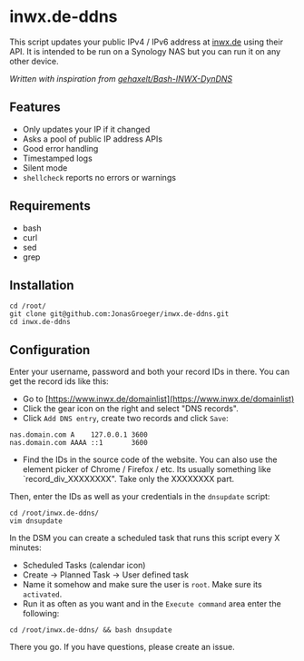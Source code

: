 # inwx.de-ddns

This script updates your public IPv4 / IPv6 address at [inwx.de](https://inwx.de/) using their API.
It is intended to be run on a Synology NAS but you can run it on any other device.

*Written with inspiration from [gehaxelt/Bash-INWX-DynDNS](https://github.com/gehaxelt/Bash-INWX-DynDNS)*

## Features

* Only updates your IP if it changed
* Asks a pool of public IP address APIs
* Good error handling
* Timestamped logs
* Silent mode
* `shellcheck` reports no errors or warnings

## Requirements

* bash
* curl
* sed
* grep

## Installation

```
cd /root/
git clone git@github.com:JonasGroeger/inwx.de-ddns.git
cd inwx.de-ddns
```

## Configuration

Enter your username, password and both your record IDs in there. You can get the
record ids like this:

* Go to [https://www.inwx.de/domainlist](https://www.inwx.de/domainlist)
* Click the gear icon on the right and select "DNS records".
* Click `Add DNS entry`, create two records and click `Save`:

```
nas.domain.com A    127.0.0.1 3600
nas.domain.com AAAA ::1       3600
```

* Find the IDs in the source code of the website. You can also use the element picker of Chrome / Firefox / etc. Its usually something like `record_div_XXXXXXXX". Take only the XXXXXXXX part.

Then, enter the IDs as well as your credentials in the `dnsupdate` script:

```
cd /root/inwx.de-ddns/
vim dnsupdate
```

In the DSM you can create a scheduled task that runs this script every X minutes:

* Scheduled Tasks (calendar icon)
* Create -> Planned Task -> User defined task
* Name it somehow and make sure the user is `root`. Make sure its `activated`.
* Run it as often as you want and in the `Execute command` area enter the following:

```
cd /root/inwx.de-ddns/ && bash dnsupdate
```

There you go. If you have questions, please create an issue.
